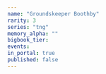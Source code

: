 ```yaml
---
name: "Groundskeeper Boothby"
rarity: 3
series: "tng"
memory_alpha: ""
bigbook_tier:
events:
in_portal: true
published: false
---
```


